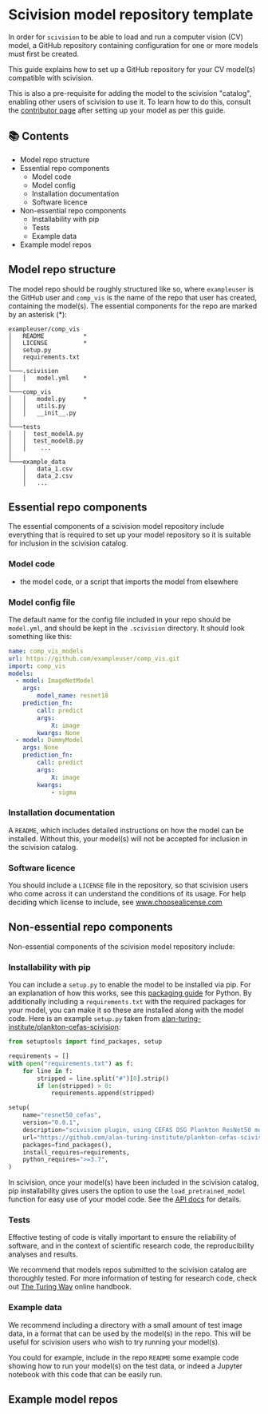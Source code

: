 # Scivision model repository template

In order for `scivision` to be able to load and run a computer vision (CV) model, a GitHub repository containing configuration for one or more models must first be created.

This guide explains how to set up a GitHub repository for your CV model(s) compatible with scivision.

This is also a pre-requisite for adding the model to the scivision "catalog", enabling other users of scivision to use it. To learn how to do this, consult the [contributor page](../contributing.md#gift-extending-the-scivision-catalog) after setting up your model as per this guide.

## 📚 Contents

- Model repo structure
- Essential repo components
  - Model code
  - Model config
  <!-- - Model adapter code (TODO: for a later version of scivision)-->
  - Installation documentation
  - Software licence
- Non-essential repo components
  - Installability with pip
  - Tests
  - Example data
- Example model repos

## Model repo structure

The model repo should be roughly structured like so, where `exampleuser` is the GitHub user and `comp_vis` is the name of the repo that user has created, containing the model(s). The essential components for the repo are marked by an asterisk (*):

```
exampleuser/comp_vis
│   README           *
│   LICENSE          *
│   setup.py
│   requirements.txt
│   
└───.scivision
│   │   model.yml    *
│   
└───comp_vis
│   │   model.py     *
│   │   utils.py
│   │   __init__.py
│   
└───tests
│   │  test_modelA.py
│   │  test_modelB.py
│   │    ...
│   
└───example_data
    │   data_1.csv
    │   data_2.csv
    │   ...
```

## Essential repo components

The essential components of a scivision model repository include everything that is required to set up your model repository so it is suitable for inclusion in the scivision catalog.

### Model code

- the model code, or a script that imports the model from elsewhere

### Model config file

The default name for the config file included in your repo should be `model.yml`, and should be kept in the `.scivision` directory. It should look something like this:

```yaml
name: comp_vis_models
url: https://github.com/exampleuser/comp_vis.git
import: comp_vis
models:
  - model: ImageNetModel
    args:
        model_name: resnet18
    prediction_fn:
        call: predict
        args:
            X: image
        kwargs: None
  - model: DummyModel
    args: None
    prediction_fn:
        call: predict
        args:
            X: image
        kwargs:
            - sigma
```

### Installation documentation

A `README`, which includes detailed instructions on how the model can be installed. Without this, your model(s) will not be accepted for inclusion in the scivision catalog.

### Software licence

You should include a `LICENSE` file in the repository, so that scivision users who come across it can understand the conditions of its usage. For help deciding which license to include, see www.choosealicense.com

## Non-essential repo components

Non-essential components of the scivision model repository include:

### Installability with pip

You can include a `setup.py` to enable the model to be installed via pip. For an explanation of how this works,  see this [packaging guide](https://packaging.python.org/en/latest/tutorials/packaging-projects/#configuring-metadata) for Python. By additionally including a `requirements.txt` with the required packages for your model, you can make it so these are installed along with the model code. Here is an example `setup.py` taken from [alan-turing-institute/plankton-cefas-scivision](https://github.com/alan-turing-institute/plankton-cefas-scivision):

```python
from setuptools import find_packages, setup

requirements = []
with open("requirements.txt") as f:
    for line in f:
        stripped = line.split("#")[0].strip()
        if len(stripped) > 0:
            requirements.append(stripped)

setup(
    name="resnet50_cefas",
    version="0.0.1",
    description="scivision plugin, using CEFAS DSG Plankton ResNet50 model",
    url="https://github.com/alan-turing-institute/plankton-cefas-scivision",
    packages=find_packages(),
    install_requires=requirements,
    python_requires=">=3.7",
)
```

In scivision, once your model(s) have been included in the scivision catalog, pip installability gives users the option to use the `load_pretrained_model` function for easy use of your model code. See the [API docs](https://scivision.readthedocs.io/en/latest/api.html) for details.

### Tests

Effective testing of code is vitally important to ensure the reliability of software, and in the context of scientific research code, the reproducibility analyses and results.

We recommend that models repos submitted to the scivision catalog are thoroughly tested. For more information of testing for research code, check out [The Turing Way](https://the-turing-way.netlify.app/reproducible-research/testing.html) online handbook.

### Example data

We recommend including a directory with a small amount of test image data, in a format that can be used by the model(s) in the repo. This will be useful for scivision users who wish to try running your model(s).

You could for example, include in the repo `README` some example code showing how to run your model(s) on the test data, or indeed a Jupyter notebook with this code that can be easily run.

## Example model repos



